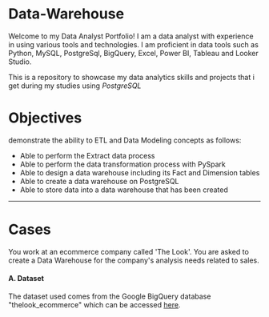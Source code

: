 # Data-Warehouse

Welcome to my Data Analyst Portfolio! I am a data analyst with experience in using various tools and technologies. I am proficient in data tools such as Python, MySQL, PostgreSql, BigQuery, Excel, Power BI, Tableau and Looker Studio.

This is a repository to showcase my data analytics skills and projects that i get during my studies using *PostgreSQL*

# Objectives
demonstrate the ability to ETL and Data Modeling concepts as follows:
- Able to perform the Extract data process
- Able to perform the data transformation process with PySpark
- Able to design a data warehouse including its Fact and Dimension tables
- Able to create a data warehouse on PostgreSQL
- Able to store data into a data warehouse that has been created

---
# Cases
You work at an ecommerce company called 'The Look'. You are asked to create a Data Warehouse for the company's analysis needs related to sales.

#### A. Dataset
The dataset used comes from the Google BigQuery database "thelook_ecommerce" which can be accessed [here](https://console.cloud.google.com/bigquery?p=bigquery-public-data&d=thelook_ecommerce).
